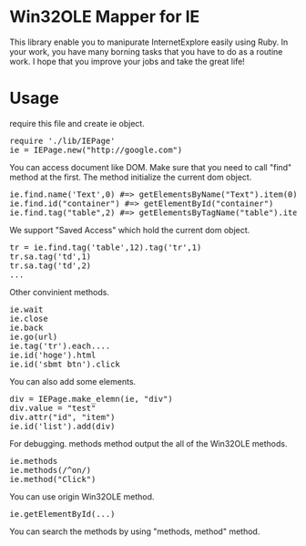 Win32OLE Mapper for IE
=====
This library enable you to manipurate InternetExplore easily using Ruby.
In your work, you have many borning tasks that you have to do as a routine work.
I hope that you improve your jobs and take the great life!

Usage
=====
require this file and create ie object.
<pre>
require './lib/IEPage'
ie = IEPage.new("http://google.com")
</pre>

You can access document like DOM.
Make sure that you need to call "find" method at the first.
The method initialize the current dom object.
<pre>
ie.find.name('Text',0) #=> getElementsByName("Text").item(0)
ie.find.id("container") #=> getElementById("container")
ie.find.tag("table",2) #=> getElementsByTagName("table").itemn(2)
</pre>

We support "Saved Access" which hold the current dom object.
<pre>
tr = ie.find.tag('table',12).tag('tr',1)
tr.sa.tag('td',1)
tr.sa.tag('td',2)
...
</pre>

Other convinient methods.
<pre>
ie.wait
ie.close
ie.back
ie.go(url)
ie.tag('tr').each....
ie.id('hoge').html
ie.id('sbmt_btn').click
</pre>

You can also add some elements.
<pre>
div = IEPage.make_elemn(ie, "div")
div.value = "test"
div.attr("id", "item")
ie.id('list').add(div)
</pre>

For debugging.
methods method output the all of the Win32OLE methods.
<pre>
ie.methods
ie.methods(/^on/)
ie.method("Click")
</pre>

You can use origin Win32OLE method.
<pre>
ie.getElementById(...) 
</pre>
You can search the methods by using "methods, method" method.

